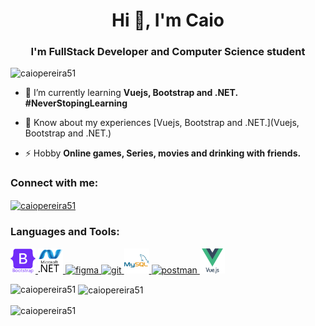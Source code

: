 <h1 align="center">Hi 👋, I'm Caio</h1>
<h3 align="center">I'm FullStack Developer and Computer Science student</h3>

<p align="left"> <img src="https://komarev.com/ghpvc/?username=caiopereira51&label=Profile%20views&color=0e75b6&style=flat" alt="caiopereira51" /> </p>

- 🌱 I’m currently learning **Vuejs, Bootstrap and .NET. #NeverStopingLearning**

- 📄 Know about my experiences [Vuejs, Bootstrap and .NET.](Vuejs, Bootstrap and .NET.)

- ⚡ Hobby **Online games, Series, movies and drinking with friends.**

<h3 align="left">Connect with me:</h3>
<p align="left">
<a href="https://linkedin.com/in/caiopereira51" target="blank"><img align="center" src="https://raw.githubusercontent.com/rahuldkjain/github-profile-readme-generator/master/src/images/icons/Social/linked-in-alt.svg" alt="caiopereira51" height="30" width="40" /></a>
</p>

<h3 align="left">Languages and Tools:</h3>
<p align="left"> <a href="https://getbootstrap.com" target="_blank" rel="noreferrer"> <img src="https://raw.githubusercontent.com/devicons/devicon/master/icons/bootstrap/bootstrap-plain-wordmark.svg" alt="bootstrap" width="40" height="40"/> </a> <a href="https://dotnet.microsoft.com/" target="_blank" rel="noreferrer"> <img src="https://raw.githubusercontent.com/devicons/devicon/master/icons/dot-net/dot-net-original-wordmark.svg" alt="dotnet" width="40" height="40"/> </a> <a href="https://www.figma.com/" target="_blank" rel="noreferrer"> <img src="https://www.vectorlogo.zone/logos/figma/figma-icon.svg" alt="figma" width="40" height="40"/> </a> <a href="https://git-scm.com/" target="_blank" rel="noreferrer"> <img src="https://www.vectorlogo.zone/logos/git-scm/git-scm-icon.svg" alt="git" width="40" height="40"/> </a> <a href="https://www.mysql.com/" target="_blank" rel="noreferrer"> <img src="https://raw.githubusercontent.com/devicons/devicon/master/icons/mysql/mysql-original-wordmark.svg" alt="mysql" width="40" height="40"/> </a> <a href="https://postman.com" target="_blank" rel="noreferrer"> <img src="https://www.vectorlogo.zone/logos/getpostman/getpostman-icon.svg" alt="postman" width="40" height="40"/> </a> <a href="https://vuejs.org/" target="_blank" rel="noreferrer"> <img src="https://raw.githubusercontent.com/devicons/devicon/master/icons/vuejs/vuejs-original-wordmark.svg" alt="vuejs" width="40" height="40"/> </a> </p>


<p><img align="left" src="https://github-readme-stats.vercel.app/api/top-langs?username=caiopereira51&show_icons=true&locale=en&layout=compact" alt="caiopereira51" /></p>

<p>&nbsp;<img align="center" src="https://github-readme-stats.vercel.app/api?username=caiopereira51&show_icons=true&locale=en" alt="caiopereira51" /></p>

<p><img align="center" src="https://github-readme-streak-stats.herokuapp.com/?user=caiopereira51&" alt="caiopereira51" /></p>
